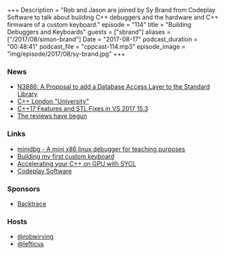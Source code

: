 +++
Description = "Rob and Jason are joined by Sy Brand from Codeplay Software to talk about building C++ debuggers and the hardware and C++ firmware of a custom keyboard."
episode = "114"
title = "Building Debuggers and Keyboards"
guests = ["sbrand"]
aliases = ["/2017/08/simon-brand"]
Date = "2017-08-17"
podcast_duration = "00:48:41"
podcast_file = "cppcast-114.mp3"
episode_image = "img/episode/2017/08/sy-brand.jpg"
+++

### News ###

 - [N3886: A Proposal to add a Database Access Layer to the Standard Library](https://isocpp.org/blog/2014/01/n3886)
 - [C++ London "University"](https://www.meetup.com/CppLondon/messages/boards/thread/51036970)
 - [C++17 Features and STL Fixes in VS 2017 15.3](https://blogs.msdn.microsoft.com/vcblog/2017/08/11/c17-features-and-stl-fixes-in-vs-2017-15-3/)
 - [The reviews have begun](http://meetingcpp.com/index.php/br/items/the-reviews-have-begun.html)

### Links ###

 - [minidbg - A mini x86 linux debugger for teaching purposes](https://github.com/TartanLlama/minidbg)
 - [Building my first custom keyboard](https://blog.tartanllama.xyz/my-first-keyboard.html)
 - [Accelerating your C++ on GPU with SYCL](https://blog.tartanllama.xyz/sycl.html)
 - [Codeplay Software](https://www.codeplay.com/)

### Sponsors ###

- [Backtrace](https://www.backtrace.io/cppcast)

### Hosts ###

- [@robwirving](https://twitter.com/robwirving)
- [@lefticus](https://twitter.com/lefticus)
